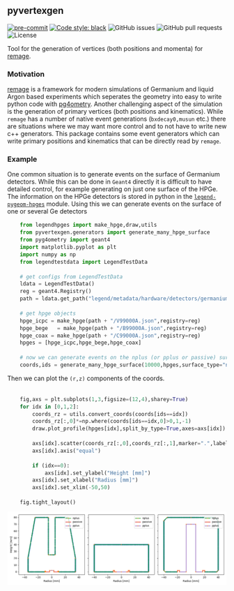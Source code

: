 ## pyvertexgen

[![pre-commit](https://img.shields.io/badge/pre--commit-enabled-brightgreen?logo=pre-commit&logoColor=white)](https://github.com/pre-commit/pre-commit)
[![Code style: black](https://img.shields.io/badge/code%20style-black-000000.svg)](https://github.com/psf/black)
![GitHub issues](https://img.shields.io/github/issues/tdixon97/pyvertexgen?logo=github)
![GitHub pull requests](https://img.shields.io/github/issues-pr/tdixon97/pyvertexgen?logo=github)
![License](https://img.shields.io/github/license/tdixon97/pyvertexgen)

Tool for the generation of vertices (both positions and momenta) for
[remage](https://github.com/legend-exp/remage).


### Motivation

[remage](https://github.com/legend-exp/remage) is a framework for modern simulations of Germanium and liquid Argon 
based experiments which seperates the geometry into easy to write python code with [pg4ometry](https://pyg4ometry.readthedocs.io/en/stable/).
Another challenging aspect of the simulation is the generation of primary vertices (both positions and kinematics). While `remage` has a number of
native event generations (`bxdecay0,musun` etc.) there are situations where we may want more control and to not have to write new c++ generators.
This package contains some event generators which can write primary positions and kinematics that can be directly read by `remage`.

### Example

One common situation is to generate events on the surface of Germanium detectors. While this can be done in `Geant4` directly it is difficult to have detailed control, for example generating on just one surface of the HPGe. The information on the HPGe detectors is stored in python in the [`legend-pygeom-hpges`](https://github.com/legend-exp/legend-pygeom-hpges/tree/main) module. Using this we can generate events on the surface of one or several Ge detectors

```python
    from legendhpges import make_hpge,draw,utils
    from pyvertexgen.generators import generate_many_hpge_surface
    from pyg4ometry import geant4
    import matplotlib.pyplot as plt
    import numpy as np
    from legendtestdata import LegendTestData

    # get configs from LegendTestData
    ldata = LegendTestData()
    reg = geant4.Registry()
    path = ldata.get_path("legend/metadata/hardware/detectors/germanium/diodes")

    # get hpge objects
    hpge_icpc = make_hpge(path + "/V99000A.json",registry=reg)
    hpge_bege   = make_hpge(path + "/B99000A.json",registry=reg)
    hpge_coax = make_hpge(path + "/C99000A.json",registry=reg)
    hpges = [hpge_icpc,hpge_bege,hpge_coax]

    # now we can generate events on the nplus (or pplus or passive) surface of the HPGes (or all surfaces)
    coords,ids = generate_many_hpge_surface(10000,hpges,surface_type="nplus")
```

Then we can plot the `(r,z)` components of the coords.

```python

    fig,axs = plt.subplots(1,3,figsize=(12,4),sharey=True)
    for idx in [0,1,2]:
        coords_rz = utils.convert_coords(coords[ids==idx])
        coords_rz[:,0]*=np.where(coords[ids==idx,0]>0,1,-1)
        draw.plot_profile(hpges[idx],split_by_type=True,axes=axs[idx])
        
        axs[idx].scatter(coords_rz[:,0],coords_rz[:,1],marker=".",label="gen. points")
        axs[idx].axis("equal")
        
        if (idx==0):
            axs[idx].set_ylabel("Height [mm]")
        axs[idx].set_xlabel("Radius [mm]")
        axs[idx].set_xlim(-50,50)

    fig.tight_layout()
```
![output](docs/gen.png)

